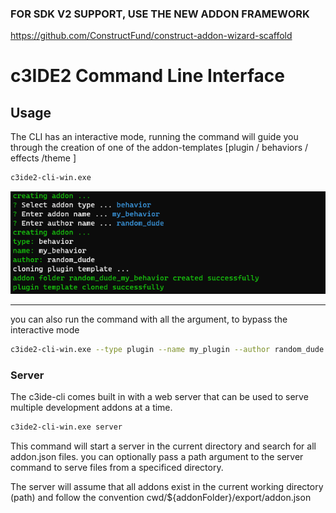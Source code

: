 ### FOR SDK V2 SUPPORT, USE THE NEW ADDON FRAMEWORK
https://github.com/ConstructFund/construct-addon-wizard-scaffold

# c3IDE2 Command Line Interface

## Usage

The CLI has an interactive mode, running the command will guide you through the creation of one of the addon-templates [plugin / behaviors / effects /theme ]

``` bash
c3ide2-cli-win.exe
```

![](./imgs/c3ide2_cli_example1.png)

---

you can also run the command with all the argument, to bypass the interactive mode

``` bash
c3ide2-cli-win.exe --type plugin --name my_plugin --author random_dude
```


### Server

The c3ide-cli comes built in with a web server that can be used to serve multiple development addons at a time. 


``` bash
c3ide2-cli-win.exe server
```

This command will start a server in the current directory and search for all addon.json files. you can optionally pass a path argument to the server command to serve files from a specificed directory. 

The server will assume that all addons exist in the current working directory (path) and follow the convention cwd/${addonFolder}/export/addon.json
